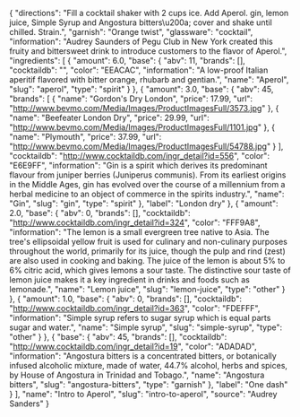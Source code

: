 {
    "directions": "Fill a cocktail shaker with 2 cups ice. Add Aperol. gin, lemon juice, Simple Syrup and Angostura bitters\u200a; cover and shake until chilled. Strain.",
    "garnish": "Orange twist",
    "glassware": "cocktail",
    "information": "Audrey Saunders of Pegu Club in New York created this fruity and bittersweet drink to introduce customers to the flavor of Aperol.",
    "ingredients": [
        {
            "amount": 6.0,
            "base": {
                "abv": 11,
                "brands": [],
                "cocktaildb": "",
                "color": "EEACAC",
                "information": "A low-proof Italian aperitif flavored with bitter orange, rhubarb and gentian.",
                "name": "Aperol",
                "slug": "aperol",
                "type": "spirit"
            }
        },
        {
            "amount": 3.0,
            "base": {
                "abv": 45,
                "brands": [
                    {
                        "name": "Gordon's Dry London",
                        "price": 17.99,
                        "url": "http://www.bevmo.com/Media/Images/ProductImagesFull/3573.jpg"
                    },
                    {
                        "name": "Beefeater London Dry",
                        "price": 29.99,
                        "url": "http://www.bevmo.com/Media/Images/ProductImagesFull/1101.jpg"
                    },
                    {
                        "name": "Plymouth",
                        "price": 37.99,
                        "url": "http://www.bevmo.com/Media/Images/ProductImagesFull/54788.jpg"
                    }
                ],
                "cocktaildb": "http://www.cocktaildb.com/ingr_detail?id=556",
                "color": "E6E9FF",
                "information": "Gin is a spirit which derives its predominant flavour from juniper berries (Juniperus communis). From its earliest origins in the Middle Ages, gin has evolved over the course of a millennium from a herbal medicine to an object of commerce in the spirits industry.",
                "name": "Gin",
                "slug": "gin",
                "type": "spirit"
            },
            "label": "London dry"
        },
        {
            "amount": 2.0,
            "base": {
                "abv": 0,
                "brands": [],
                "cocktaildb": "http://www.cocktaildb.com/ingr_detail?id=324",
                "color": "FFF9A8",
                "information": "The lemon is a small evergreen tree native to Asia. The tree's ellipsoidal yellow fruit is used for culinary and non-culinary purposes throughout the world, primarily for its juice, though the pulp and rind (zest) are also used in cooking and baking. The juice of the lemon is about 5% to 6% citric acid, which gives lemons a sour taste. The distinctive sour taste of lemon juice makes it a key ingredient in drinks and foods such as lemonade.",
                "name": "Lemon juice",
                "slug": "lemon-juice",
                "type": "other"
            }
        },
        {
            "amount": 1.0,
            "base": {
                "abv": 0,
                "brands": [],
                "cocktaildb": "http://www.cocktaildb.com/ingr_detail?id=363",
                "color": "FDEFFF",
                "information": "Simple syrup refers to sugar syrup which is equal parts sugar and water.",
                "name": "Simple syrup",
                "slug": "simple-syrup",
                "type": "other"
            }
        },
        {
            "base": {
                "abv": 45,
                "brands": [],
                "cocktaildb": "http://www.cocktaildb.com/ingr_detail?id=19",
                "color": "ADADAD",
                "information": "Angostura bitters is a concentrated bitters, or botanically infused alcoholic mixture, made of water, 44.7% alcohol, herbs and spices, by House of Angostura in Trinidad and Tobago.",
                "name": "Angostura bitters",
                "slug": "angostura-bitters",
                "type": "garnish"
            },
            "label": "One dash"
        }
    ],
    "name": "Intro to Aperol",
    "slug": "intro-to-aperol",
    "source": "Audrey Sanders"
}
